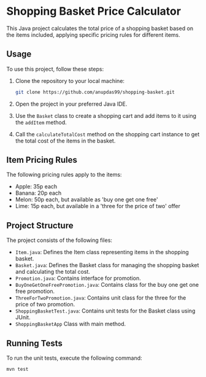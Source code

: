 # Shopping Basket Price Calculator

This Java project calculates the total price of a shopping basket based on the items included, applying specific pricing rules for different items.

## Usage

To use this project, follow these steps:

1. Clone the repository to your local machine:

    ```bash
    git clone https://github.com/anupdas99/shopping-basket.git
    ```

2. Open the project in your preferred Java IDE.

3. Use the `Basket` class to create a shopping cart and add items to it using the `addItem` method.

4. Call the `calculateTotalCost` method on the shopping cart instance to get the total cost of the items in the basket.

## Item Pricing Rules

The following pricing rules apply to the items:

- Apple: 35p each
- Banana: 20p each
- Melon: 50p each, but available as 'buy one get one free'
- Lime: 15p each, but available in a 'three for the price of two' offer

## Project Structure

The project consists of the following files:

- `Item.java`: Defines the Item class representing items in the shopping basket.
- `Basket.java`: Defines the Basket class for managing the shopping basket and calculating the total cost.
- `Promotion.java`: Contains interface for promotion.
- `BuyOneGetOneFreePromotion.java`: Contains class for the buy one get one free promotion.
- `ThreeForTwoPromotion.java`: Contains unit class for the three for the price of two promotion.
- `ShoppingBasketTest.java`: Contains unit tests for the Basket class using JUnit.
- `ShoppingBasketApp` Class with main method.

## Running Tests

To run the unit tests, execute the following command:

```bash
mvn test
